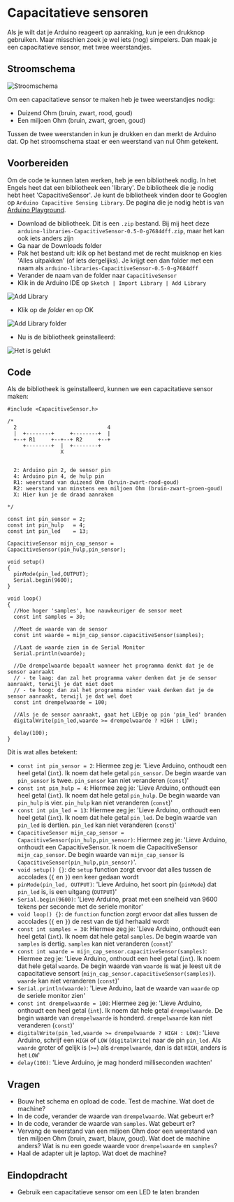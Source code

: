 # Capacitatieve sensoren

Als je wilt dat je Arduino reageert op aanraking,
kun je een drukknop gebruiken. Maar misschien zoek
je wel iets (nog) simpelers. Dan maak je een
capacitatieve sensor, met twee weerstandjes.

## Stroomschema

![Stroomschema](CapacitatieveSensor1CapacitieveSensorBreadboard.png)

Om een capacitatieve sensor te maken heb je twee
weerstandjes nodig:

 * Duizend Ohm (bruin, zwart, rood, goud)
 * Een miljoen Ohm (bruin, zwart, groen, goud)

Tussen de twee weerstanden in kun je drukken en dan 
merkt de Arduino dat. Op het stroomschema staat er
een weerstand van nul Ohm getekent.

## Voorbereiden

Om de code te kunnen laten werken, heb je een bibliotheek nodig.
In het Engels heet dat een bibliotheek een 'library'.
De bibliotheek die je nodig hebt heet 'CapacitiveSensor'.
Je kunt de bibliotheek vinden door te Googlen op `Arduino Capacitive Sensing Library`.
De pagina die je nodig hebt is van [Arduino Playground](http://playground.arduino.cc/Main/CapacitiveSensor?from=Main.CapSense). 

 * Download de bibliotheek. Dit is een `.zip` bestand. Bij mij heet deze `arduino-libraries-CapacitiveSensor-0.5-0-g7684dff.zip`, maar het kan ook iets anders zijn
 * Ga naar de Downloads folder
 * Pak het bestand uit: klik op het bestand met de recht muisknop en kies 'Alles uitpakken' 
   (of iets dergelijks). Je krijgt een dan folder met een naam als 
   `arduino-libraries-CapacitiveSensor-0.5-0-g7684dff`
 * Verander de naam van de folder naar `CapacitiveSensor`
 * Klik in de Arduino IDE op `Sketch | Import Library | Add Library`

![Add Library](CapacitatieveSensor1AddLibrary.png)

 * Klik op de *folder* en op OK

![Add Library folder](CapacitatieveSensor1AddLibraryFolder.png)

 * Nu is de bibliotheek geinstalleerd:

![Het is gelukt](CapacitatieveSensor1Gelukt.png)

## Code

Als de bibliotheek is geinstalleerd, kunnen we een capacitatieve sensor maken:

```
#include <CapacitiveSensor.h>

/*
  2                             4 
  |  +--------+     +--------+  |
  +--+ R1     +--+--+ R2     +--+
     +--------+  |  +--------+ 
                 X          

  
  2: Arduino pin 2, de sensor pin
  4: Arduino pin 4, de hulp pin
  R1: weerstand van duizend Ohm (bruin-zwart-rood-goud)
  R2: weerstand van minstens een miljoen Ohm (bruin-zwart-groen-goud)
  X: Hier kun je de draad aanraken
 
*/

const int pin_sensor = 2;
const int pin_hulp   = 4;
const int pin_led    = 13;

CapacitiveSensor mijn_cap_sensor = CapacitiveSensor(pin_hulp,pin_sensor);        

void setup()                    
{
  pinMode(pin_led,OUTPUT);
  Serial.begin(9600);
}

void loop()                    
{
  //Hoe hoger 'samples', hoe nauwkeuriger de sensor meet
  const int samples = 30;

  //Meet de waarde van de sensor
  const int waarde = mijn_cap_sensor.capacitiveSensor(samples);

  //Laat de waarde zien in de Serial Monitor
  Serial.println(waarde);

  //De drempelwaarde bepaalt wanneer het programma denkt dat je de sensor aanraakt
  // - te laag: dan zal het programma vaker denken dat je de sensor aanraakt, terwijl je dat niet doet
  // - te hoog: dan zal het programma minder vaak denken dat je de sensor aanraakt, terwijl je dat wel doet
  const int drempelwaarde = 100;
  
  //Als je de sensor aanraakt, gaat het LEDje op pin 'pin_led' branden
  digitalWrite(pin_led,waarde >= drempelwaarde ? HIGH : LOW);

  delay(100);
}
```

Dit is wat alles betekent:

 * `const int pin_sensor = 2`: Hiermee zeg je: 'Lieve Arduino, onthoudt een heel getal (`int`). Ik noem dat hele getal `pin_sensor`. De begin waarde van `pin_sensor` is twee. `pin_sensor` kan niet veranderen (`const`)'
 * `const int pin_hulp = 4`: Hiermee zeg je: 'Lieve Arduino, onthoudt een heel getal (`int`). Ik noem dat hele getal `pin_hulp`. De begin waarde van `pin_hulp` is vier. `pin_hulp` kan niet veranderen (`const`)'
 * `const int pin_led = 13`: Hiermee zeg je: 'Lieve Arduino, onthoudt een heel getal (`int`). Ik noem dat hele getal `pin_led`. De begin waarde van `pin_led` is dertien. `pin_led` kan niet veranderen (`const`)'
 * `CapacitiveSensor mijn_cap_sensor = CapacitiveSensor(pin_hulp,pin_sensor)`: Hiermee zeg je: 'Lieve Arduino, onthoudt een CapacitiveSensor. Ik noem die CapacitiveSensor `mijn_cap_sensor`. De begin waarde van `mijn_cap_sensor` is `CapacitiveSensor(pin_hulp,pin_sensor)`'.
 * `void setup() {}`: de `setup` function zorgt ervoor dat alles tussen de accolades (`{` en `}`) een keer gedaan wordt
 * `pinMode(pin_led, OUTPUT)`: 'Lieve Arduino, het soort pin (`pinMode`) dat `pin_led` is, is een uitgang (`OUTPUT`)'	
 * `Serial.begin(9600)`: 'Lieve Arduino, praat met een snelheid van 9600 tekens per seconde met de seriele monitor'
 * `void loop() {}`: de `function` function zorgt ervoor dat alles tussen de accolades (`{` en `}`) de rest van de tijd herhaald wordt
 * `const int samples = 30`: Hiermee zeg je: 'Lieve Arduino, onthoudt een heel getal (`int`). Ik noem dat hele getal `samples`. De begin waarde van `samples` is dertig. `samples` kan niet veranderen (`const`)'
 * `const int waarde = mijn_cap_sensor.capacitiveSensor(samples)`: Hiermee zeg je: 'Lieve Arduino, onthoudt een heel getal (`int`). Ik noem dat hele getal `waarde`. De begin waarde van `waarde` is wat je leest uit de capacitatieve sensort (`mijn_cap_sensor.capacitiveSensor(samples)`). `waarde` kan niet veranderen (`const`)'
 * `Serial.println(waarde)`: 'Lieve Arduino, laat de waarde van `waarde` op de seriele monitor zien'
 * `const int drempelwaarde = 100`: Hiermee zeg je: 'Lieve Arduino, onthoudt een heel getal (`int`). Ik noem dat hele getal `drempelwaarde`. De begin waarde van `drempelwaarde` is honderd. `drempelwaarde` kan niet veranderen (`const`)'
 * `digitalWrite(pin_led,waarde >= drempelwaarde ? HIGH : LOW)`: 'Lieve Arduino, schrijf een `HIGH` of `LOW` (`digitalWrite`) naar de pin `pin_led`. Als `waarde` groter of gelijk is (`>=`) als  `drempelwaarde`, dan is dat `HIGH`, anders is het `LOW`'
 * `delay(100)`: 'Lieve Arduino, je mag honderd milliseconden wachten'

## Vragen

 * Bouw het schema en opload de code. Test de machine. Wat doet de machine?
 * In de code, verander de waarde van `drempelwaarde`. Wat gebeurt er?
 * In de code, verander de waarde van `samples`. Wat gebeurt er?
 * Vervang de weerstand van een miljoen Ohm door een weerstand van tien miljoen Ohm (bruin, zwart, blauw, goud). Wat doet de machine anders? Wat is nu een goede waarde voor `drempelwaarde` en `samples`?
 * Haal de adapter uit je laptop. Wat doet de machine?

## Eindopdracht

 * Gebruik een capacitatieve sensor om een LED te laten branden

